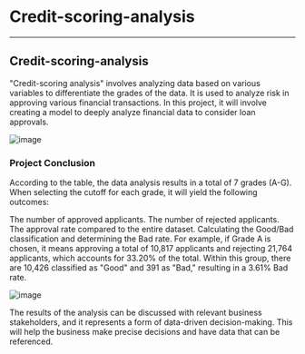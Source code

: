 # Credit-scoring-analysis
 ____________________________________________________________________________________

## Credit-scoring-analysis

"Credit-scoring analysis" involves analyzing data based on various variables to differentiate the grades of the data. It is used to analyze risk in approving various financial transactions. In this project, it will involve creating a model to deeply analyze financial data to consider loan approvals.

![image](https://github.com/Thanapon23/Credit-scoring-analysis/assets/128878040/c0a3782e-9c51-497d-97a3-762cabc61c90)

### Project Conclusion
According to the table, the data analysis results in a total of 7 grades (A-G). When selecting the cutoff for each grade, it will yield the following outcomes:

The number of approved applicants.
The number of rejected applicants.
The approval rate compared to the entire dataset.
Calculating the Good/Bad classification and determining the Bad rate.
For example, if Grade A is chosen, it means approving a total of 10,817 applicants and rejecting 21,764 applicants, which accounts for 33.20% of the total. Within this group, there are 10,426 classified as "Good" and 391 as "Bad," resulting in a 3.61% Bad rate.

![image](https://github.com/Thanapon23/Credit-scoring-analysis/assets/128878040/011c2853-3a27-4ceb-a2e7-e94e96b09e5d)

The results of the analysis can be discussed with relevant business stakeholders, and it represents a form of data-driven decision-making. This will help the business make precise decisions and have data that can be referenced.
